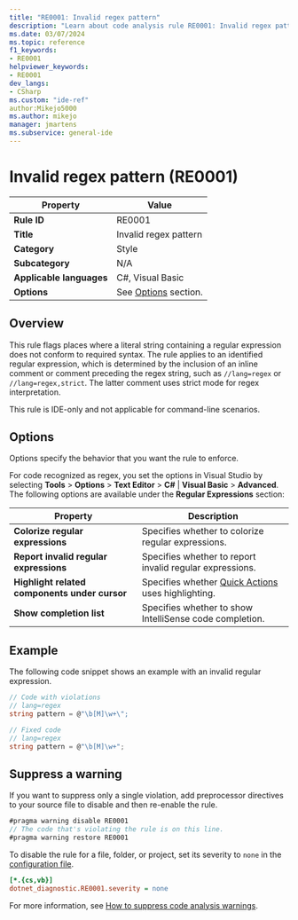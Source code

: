 ```yaml
---
title: "RE0001: Invalid regex pattern"
description: "Learn about code analysis rule RE0001: Invalid regex pattern"
ms.date: 03/07/2024
ms.topic: reference
f1_keywords:
- RE0001
helpviewer_keywords:
- RE0001
dev_langs:
- CSharp
ms.custom: "ide-ref"
author:Mikejo5000
ms.author: mikejo
manager: jmartens
ms.subservice: general-ide
---
```

# Invalid regex pattern (RE0001)

| Property                 | Value                                         |
|--------------------------|-----------------------------------------------|
| **Rule ID**              | RE0001                                        |
| **Title**                | Invalid regex pattern                         |
| **Category**             | Style                                         |
| **Subcategory**          | N/A                                           |
| **Applicable languages** | C#, Visual Basic                              |
| **Options**              | See [Options](#options) section.              |

## Overview

This rule flags places where a literal string containing a regular expression does not conform to required syntax. The rule applies to an identified regular expression, which is determined by the inclusion of an inline comment or comment preceding the regex string, such as `//lang=regex` or `//lang=regex,strict`. The latter comment uses strict mode for regex interpretation.

This rule is IDE-only and not applicable for command-line scenarios.

## Options

Options specify the behavior that you want the rule to enforce.

For code recognized as regex, you set the options in Visual Studio by selecting **Tools** > **Options** > **Text Editor** > **C#** | **Visual Basic** > **Advanced**. The following options are available under the **Regular Expressions** section:

| Property                                      | Description                                             |
|-----------------------------------------------|---------------------------------------------------------|
| **Colorize regular expressions**              | Specifies whether to colorize regular expressions.      |
| **Report invalid regular expressions**        | Specifies whether to report invalid regular expressions.|
| **Highlight related components under cursor** | Specifies whether [Quick Actions](../../ide/quick-actions.md)</br>uses highlighting.     |
| **Show completion list**                      | Specifies whether to show IntelliSense code completion. |

## Example

The following code snippet shows an example with an invalid regular expression.

```csharp
// Code with violations
// lang=regex
string pattern = @"\b[M]\w+\";

// Fixed code
// lang=regex
string pattern = @"\b[M]\w+";
```

## Suppress a warning

If you want to suppress only a single violation, add preprocessor directives to your source file to disable and then re-enable the rule.

```csharp
#pragma warning disable RE0001
// The code that's violating the rule is on this line.
#pragma warning restore RE0001
```

To disable the rule for a file, folder, or project, set its severity to `none` in the [configuration file](/dotnet/fundamentals/code-analysis/configuration-files).

```ini
[*.{cs,vb}]
dotnet_diagnostic.RE0001.severity = none
```

For more information, see [How to suppress code analysis warnings](/dotnet/fundamentals/code-analysis/suppress-warnings).